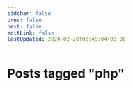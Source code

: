 ```yaml
---
sidebar: false
prev: false
next: false
editLink: false
lastUpdated: 2024-02-20T02:45:04+00:00
---
```


# Posts tagged "php"

<PostArchive tag="php" />
